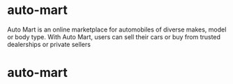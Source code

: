 # auto-mart
Auto Mart is an online marketplace for automobiles of diverse makes, model or body type. With Auto Mart, users can sell their cars or buy from trusted dealerships or private sellers
# auto-mart
